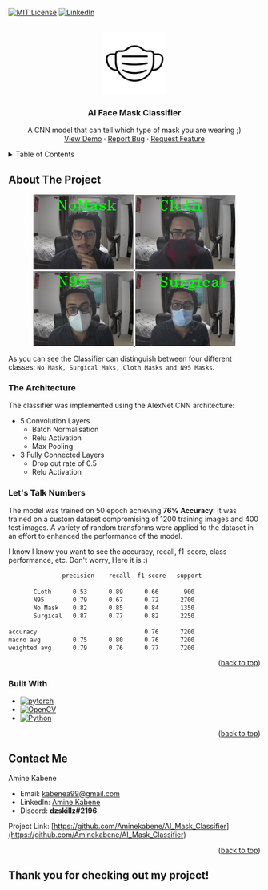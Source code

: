 
<!-- PROJECT SHIELDS -->
<!--
*** I'm using markdown "reference style" links for readability.
*** Reference links are enclosed in brackets [ ] instead of parentheses ( ).
*** See the bottom of this document for the declaration of the reference variables
*** for contributors-url, forks-url, etc. This is an optional, concise syntax you may use.
*** https://www.markdownguide.org/basic-syntax/#reference-style-links
-->
[![MIT License][license-shield]][license-url]
[![LinkedIn][linkedin-shield]][linkedin-url]



<!-- PROJECT LOGO -->
<br />
<div align="center">
  <a href="https://github.com/Aminekabene/AI_Mask_Classifier">
    <img src="./demo/5985970.png" width="125">
  </a>

  <h3 align="center">AI Face Mask Classifier</h3>

  <p align="center">
    A CNN model that can tell which type of mask you are wearing ;)
    <br />
    <a href="https://github.com/Aminekabene/AI_Mask_Classifier">View Demo</a>
    ·
    <a href="https://github.com/Aminekabene/AI_Mask_Classifier/issues">Report Bug</a>
    ·
    <a href="https://github.com/Aminekabene/AI_Mask_Classifier/issues">Request Feature</a>
  </p>
</div>



<!-- TABLE OF CONTENTS -->
<details>
  <summary>Table of Contents</summary>
  <ol>
    <li>
      <a href="#about-the-project">About The Project</a>
      <ul>
        <li><a href="###The Architecture">The Architecture</a></li>
        <li><a href="### Let's Talk Numbers"> Performance</a></li>
        <li><a href="#built-with">Built With</a></li>
      </ul>
    </li>
    <li><a href="#license">License</a></li>
    <li><a href="#contact">Contact</a></li>
  </ol>
</details>



<!-- ABOUT THE PROJECT -->
## About The Project

<div align="center">
  <a href="https://github.com/Aminekabene/AI_Mask_Classifier">
      <img src="./demo/nomask.png" width="200">
  </a>
  <a href="https://github.com/Aminekabene/AI_Mask_Classifier">
      <img src="./demo/cloth.png" width="200">
  </a>
  <br />
  <a href="https://github.com/Aminekabene/AI_Mask_Classifier">
      <img src="./demo/N95.png" width="200">
  </a>
  <a href="https://github.com/Aminekabene/AI_Mask_Classifier">
      <img src="./demo/surgical.png" width="200">
  </a>
 </div>

As you can see the Classifier can distinguish between four different classes: `No Mask, Surgical Maks, Cloth Masks and N95 Masks`.

### The Architecture
The classifier was implemented using the AlexNet CNN architecture:
* 5 Convolution Layers
  * Batch Normalisation
  * Relu Activation
  * Max Pooling
* 3 Fully Connected Layers
  * Drop out rate of 0.5
  * Relu Activation

### Let's Talk Numbers

The model was trained on 50 epoch achieving **76% Accuracy**! It was trained on a custom dataset compromising of 1200 training images and 400 test images. A variety of random transforms were applied to the dataset in an effort to enhanced the performance of the model.

I know I know you want to see the accuracy, recall, f1-score, class performance, etc. Don't worry, Here it is :)

                   precision    recall  f1-score   support

           CLoth      0.53      0.89      0.66       900
           N95        0.79      0.67      0.72      2700
           No Mask    0.82      0.85      0.84      1350
           Surgical   0.87      0.77      0.82      2250

    accuracy                              0.76      7200
    macro avg         0.75      0.80      0.76      7200
    weighted avg      0.79      0.76      0.77      7200



<p align="right">(<a href="#readme-top">back to top</a>)</p>



### Built With

* [![pytorch][pytorch]][pytorch-url]
* [![OpenCV][OpenCV]][OpenCV-url]
* [![Python][Python]][Python-url]

<p align="right">(<a href="#readme-top">back to top</a>)</p>


<!-- CONTACT -->
## Contact Me

Amine Kabene

* Email:  kabenea99@gmail.com
* LinkedIn: [Amine Kabene](https://www.linkedin.com/in/amine-kabene/)
* Discord: **dzskillz#2196** 

Project Link: [https://github.com/Aminekabene/AI_Mask_Classifier](https://github.com/Aminekabene/AI_Mask_Classifier)

<p align="right">(<a href="#readme-top">back to top</a>)</p>



## Thank you for checking out my project!



<!-- MARKDOWN LINKS & IMAGES -->
<!-- https://www.markdownguide.org/basic-syntax/#reference-style-links -->
[license-shield]: https://img.shields.io/github/license/othneildrew/Best-README-Template.svg?style=for-the-badge
[license-url]: https://github.com/othneildrew/Best-README-Template/blob/master/LICENSE.txt
[linkedin-shield]: https://img.shields.io/badge/-LinkedIn-black.svg?style=for-the-badge&logo=linkedin&colorB=555
[linkedin-url]: https://www.linkedin.com/in/amine-kabene/
[pytorch]: https://img.shields.io/badge/pytorch-000000?style=for-the-badge&logo=pytorch&logoColor=red
[pytorch-url]: https://pytorch.org/
[OpenCV]: https://img.shields.io/badge/OpenCV-000000?style=for-the-badge&logo=opencv&logoColor=green
[OpenCV-url]: https://opencv.org/
[Python]: https://img.shields.io/badge/Python-000000?style=for-the-badge&logo=Python&logoColor=yellow
[Python-url]: https://www.python.org/
